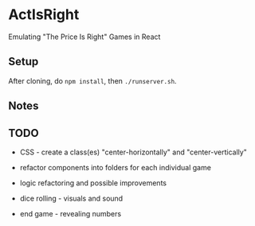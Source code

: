 # ActIsRight
Emulating "The Price Is Right" Games in React

## Setup
After cloning, do `npm install`, then `./runserver.sh`.

## Notes

## TODO
- CSS - create a class(es) "center-horizontally" and "center-vertically"
- refactor components into folders for each individual game
- logic refactoring and possible improvements

- dice rolling - visuals and sound

- end game - revealing numbers